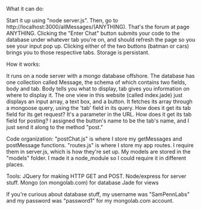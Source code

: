 What it can do:

Start it up using "node server.js". Then, go to http://localhost:3000/allMessages/(ANYTHING). That's the forum at page ANYTHING. Clicking the "Enter Chat" button submits your code to the database under whatever tab you're on, and should refresh the page so you see your input pop up. Clicking either of the two buttons (batman or cars) brings you to those respective tabs. Storage is persistant. 



How it works:

It runs on a node server with a mongo database offshore. The database has one collection called Message, the schema of which contains two fields, body and tab. Body tells you what to display, tab gives you information on where to display it. The one view in this website (called index.jade) just displays an input array, a text box, and a button. It fetches its array through a mongoose query, using the 'tab' field in its query. How does it get its tab field for its get request? It's a parameter in the URL. How does it get its tab field for posting? I assigned the button's name to be the tab's name, and I just send it along to the method "post."

Code organization:
"postChat.js" is where I store my getMessages and postMessage functions. "routes.js" is where I store my app routes. I require them in server.js, which is how they're set up.
My models are stored in the "models" folder. I made it a node_module so I could require it in different places. 



Tools:
JQuery for making HTTP GET and POST. 
Node/express for server stuff.
Mongo (on mongolab.com) for database
Jade for views

If you're curious about database stuff, my username was "SamPennLabs" and my password was "password1" for my mongolab.com account.




